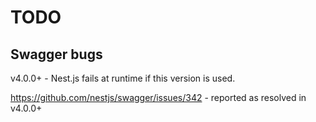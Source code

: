 # TODO

## Swagger bugs

v4.0.0+ - Nest.js fails at runtime if this version is used.

https://github.com/nestjs/swagger/issues/342 - reported as resolved in v4.0.0+